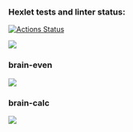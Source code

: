 ### Hexlet tests and linter status:
[![Actions Status](https://github.com/lt3-me/python-project-49/workflows/hexlet-check/badge.svg)](https://github.com/lt3-me/python-project-49/actions)

<a href="https://codeclimate.com/github/lt3-me/python-project-49/maintainability"><img src="https://api.codeclimate.com/v1/badges/a272327a6e563f6a1a6b/maintainability" /></a>
### brain-even
<a href="https://asciinema.org/a/7Z2VCcsTo5nbvZ4kUufeCr2FH" target="_blank"><img src="https://asciinema.org/a/7Z2VCcsTo5nbvZ4kUufeCr2FH.svg" /></a>
### brain-calc
<a href="https://asciinema.org/a/UnYdxE7eJUb0i0hyUYEhZjMwU" target="_blank"><img src="https://asciinema.org/a/UnYdxE7eJUb0i0hyUYEhZjMwU.svg" /></a>